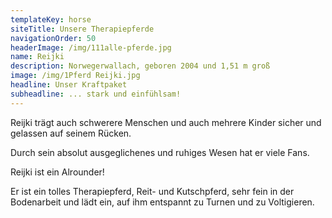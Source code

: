 ```yaml
---
templateKey: horse
siteTitle: Unsere Therapiepferde
navigationOrder: 50
headerImage: /img/111alle-pferde.jpg
name: Reijki
description: Norwegerwallach, geboren 2004 und 1,51 m groß
image: /img/1Pferd Reijki.jpg
headline: Unser Kraftpaket
subheadline: ... stark und einfühlsam!
---
```

Reijki trägt auch schwerere Menschen und auch mehrere Kinder sicher und gelassen auf seinem Rücken. 

Durch sein absolut ausgeglichenes und ruhiges Wesen hat er viele Fans.

 Reijki ist ein Alrounder! 

Er ist ein tolles Therapiepferd, Reit- und Kutschpferd, sehr fein in der Bodenarbeit und lädt ein, auf ihm entspannt zu Turnen und zu Voltigieren.
